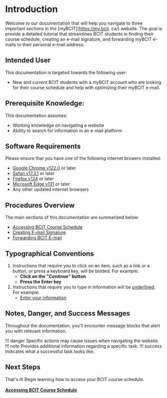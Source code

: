 # Introduction
Welcome to our documentation that will help you navigate to three important sections in the [myBCIT](https://my.bcit.
ca/)
 website. The goal is provide a detailed tutorial that streamlines BCIT students in 
finding their course schedule, creating an e-mail signature, and forwarding myBCIT e-mails to their personal e-mail 
address.

## Intended User
This documentation is targeted towards the following user:

* New and current BCIT students with a myBCIT account who are looking for their course schedule and help with 
  optimizing their myBCIT e-mail.

## Prerequisite Knowledge:
This documentation assumes:

* Working knowledge on navigating a website
* Ability to search for information in an e-mail platform


## Software Requirements
Please ensure that you have one of the following internet browers installed:

* [Google Chrome v122.0](https://www.google.com/intl/en_ca/chrome/) or later
* [Safari v17.3.1](https://www.apple.com/ca/safari/) or later
* [Firefox v124](https://www.microsoft.com/en-us/edge/download?form=MA13FJ) or later
* [Microsoft Edge v131](https://www.microsoft.com/en-us/edge/download?form=MA13FJ) or later
* Any other updated internet browsers

## Procedures Overview
The main sections of this documentation are summarized below:

* [Accessing BCIT Course Schedule](task1)
* [Creating E-mail Signature](task2)
* [Forwarding BCIT E-mail](task3)

## Typographical Conventions

1. Instructions that require you to click on an item, such as a link or a button, or press a keyboard key, will be 
   bolded.  For 
   example: 
    - **Click on the "Continue" button**
    - **Press the Enter key**
2. Instructions that require you to type in information will be <u>underlined</u>. For example:
    - <u>Enter your information</u>

## Notes, Danger, and Success Messages
Throughout the documentation, you'll encounter message blocks that alert you with relevant information.

!!! danger
    Specific actions may cause issues when navigating the website.
!!! note
    Provides additional information regarding a specific task.
!!! success
    Indicates what a successful task looks like.

## Next Steps
That's it! Begin learning how to access your BCIT course schedule.
<br>
<br>
**[Accessing BCIT Course Schedule](task1)**
